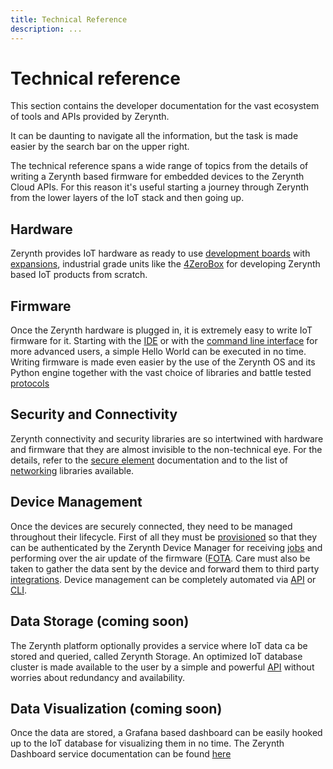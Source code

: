 ```yaml
---
title: Technical Reference
description: ...
---
```


# Technical reference

This section contains the developer documentation for the vast ecosystem of tools and APIs provided by Zerynth.

It can be daunting to navigate all the information, but the task is made easier by the search bar on the upper right.

The technical reference spans a wide range of topics from the details of writing a Zerynth based firmware for embedded devices to the Zerynth Cloud APIs. For this reason it's useful starting a journey through Zerynth from the lower layers of the IoT stack and then going up.


## Hardware

Zerynth provides IoT hardware as ready to use [development boards](../hardware/index.md) with [expansions](../hardware/index.md/#modular-expansion-system), industrial grade units like the [4ZeroBox](../hardware/4ZeroBox.md) for developing Zerynth based IoT products from scratch.

## Firmware

Once the Zerynth hardware is plugged in, it is extremely easy to write IoT firmware for it. Starting with the [IDE](vscode/index.md) or with the [command line interface](cli/ztc/index.md) for more advanced users, a simple Hello World can be executed in no time.
Writing firmware is made even easier by the use of the Zerynth OS and its Python engine together with the vast choice of libraries and battle tested [protocols](libs/protocols/index.md)

## Security and Connectivity

Zerynth connectivity and security libraries are so intertwined with hardware and firmware that they are almost invisible to the non-technical eye. For the details, refer to the [secure element](libs/crypto/index.md) documentation and to the list of [networking](libs/networking/index.md) libraries available.

## Device Management

Once the devices are securely connected, they need to be managed throughout their lifecycle. First of all they must be [provisioned](../gettingstarted/index.md#3-prepare-the-device-for-the-cloud) so that they can be authenticated by the Zerynth Device Manager for receiving [jobs](../zCloud/zdm_intro.md) and performing over the air update of the firmware ([FOTA](../zCloud/FOTA.md). Care must also be taken to gather the data sent by the device and forward them to third party [integrations](../zCloud/zdm_intro.md). Device management can be completely automated via [API](api/zdm/index.md) or [CLI](cli/zdm/index.md).

## Data Storage (coming soon)

The Zerynth platform optionally provides a service where IoT data ca be stored and queried, called Zerynth Storage. An optimized IoT database cluster is made available to the user by a simple and powerful [API](api/zstorage/index.md) without worries about redundancy and availability.

## Data Visualization (coming soon)

Once the data are stored, a Grafana based dashboard can be easily hooked up to the IoT database for visualizing them in no time. The Zerynth Dashboard service documentation can be found [here](../zCloud/zdm_intro.md)




